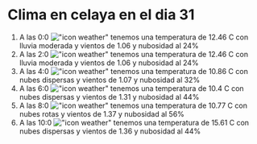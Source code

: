 # Clima en celaya en el dia 31

1. A las 0:0 !["icon weather"](http://openweathermap.org/img/w/10n.png) tenemos una temperatura de 12.46 C con lluvia moderada y  vientos de 1.06 y nubosidad al 24%
1. A las 2:0 !["icon weather"](http://openweathermap.org/img/w/10n.png) tenemos una temperatura de 12.46 C con lluvia moderada y  vientos de 1.06 y nubosidad al 24%
1. A las 4:0 !["icon weather"](http://openweathermap.org/img/w/03n.png) tenemos una temperatura de 10.86 C con nubes dispersas y  vientos de 1.07 y nubosidad al 32%
1. A las 6:0 !["icon weather"](http://openweathermap.org/img/w/03n.png) tenemos una temperatura de 10.4 C con nubes dispersas y  vientos de 1.31 y nubosidad al 44%
1. A las 8:0 !["icon weather"](http://openweathermap.org/img/w/04d.png) tenemos una temperatura de 10.77 C con nubes rotas y  vientos de 1.37 y nubosidad al 56%
1. A las 10:0 !["icon weather"](http://openweathermap.org/img/w/03d.png) tenemos una temperatura de 15.61 C con nubes dispersas y  vientos de 1.36 y nubosidad al 44%
